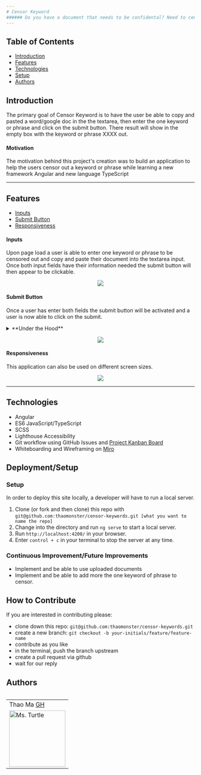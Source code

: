 ```yaml
---
# Censor Keyword
###### Do you have a document that needs to be confidental? Need to censor out a word or phrase? 
---
```

## Table of Contents
* [Introduction](#introduction)
* [Features](#features)
* [Technologies](#technologies)
* [Setup](#setup)
* [Authors](#authors)

## Introduction
The primary goal of Censor Keyword is to have the user be able to copy and pasted a word/google doc in the the textarea, then enter the one keyword or phrase and click on the submit button. There result will show in the empty box with the keyword or phrase XXXX out. 

#### Motivation
The motivation behind this project's creation was to build an application to help the users censor out a keyword or phrase while learning a new framework Angular and new language TypeScript

---
## Features
* [Inputs](#inputs)
* [Submit Button](#submit-button)
* [Responsiveness](#responsiveness)

#### Inputs
Upon page load a user is able to enter one keyword or phrase to be censored out and copy and paste their document into the textarea input. Once both input fields have their information needed the submit button will then appear to be clickable.

<p align = "center">
<img src="https://media.giphy.com/media/1iQSltg2clYDqc6FC1/giphy.gif">
</p>

#### Submit Button
Once a user has enter both fields the submit button will be activated and a user is now able to click on the submit. 

<details>
  <summary>**Under the Hood**</summary>
  When the user clicks on the submit button, an onSubmit handler is triggered. Using a conditional that says if the document includes the keyword or phrase I want the result to replace all with `XXXX`. 
</details> 

<p align = "center">
<img src="https://media.giphy.com/media/c4y9C9tdIJvl04w989/giphy.gif">
</p>

#### Responsiveness
This application can also be used on different screen sizes.

<p align = "center">
<img src="https://media.giphy.com/media/Km7PE9wWSOu8gU56Zo/giphy.gif">
</p>

---
## Technologies
 - Angular
 - ES6 JavaScript/TypeScript
 - SCSS 
 - Lighthouse Accessibility
 - Git workflow using GitHub Issues and [Project Kanban Board](https://github.com/thaomonster/censor-keywords/projects/1)
 - Whiteboarding and Wireframing on [Miro](https://miro.com/app/board/o9J_lER7XNo=/)
 
## Deployment/Setup

### Setup
In order to deploy this site locally, a developer will have to run a local server.

  1. Clone (or fork and then clone) this repo with  `git@github.com:thaomonster/censor-keywords.git [what you want to name the repo]`
  2. Change into the directory and run `ng serve` to start a local server.
  3. Run `http://localhost:4200/` in your browser.
  4. Enter `control + c` in your terminal to stop the server at any time.

### Continuous Improvement/Future Improvements
  * Implement and be able to use uploaded documents
  * Implement and be able to add more the one keyword of phrase to censor.

## How to Contribute
If you are interested in contributing please:
- clone down this repo: `git@github.com:thaomonster/censor-keywords.git`
- create a new branch: `git checkout -b your-initials/feature/feature-name`
- contribute as you like
- in the terminal, push the branch upstream
- create a pull request via github
- wait for our reply

## Authors
<table>
  <table>
    <tr>
      <td> Thao Ma <a href="https://github.com/thaomonster">GH</td>
  </tr>
 <td><img src="https://avatars.githubusercontent.com/u/67611512?v=4" alt="Ms. Turtle"
 width="150" height="auto" /></td>
</table>
